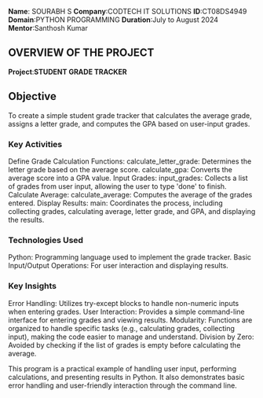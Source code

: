 **Name**: SOURABH S
**Company**:CODTECH IT SOLUTIONS
**ID**:CT08DS4949
**Domain**:PYTHON PROGRAMMING 
**Duration**:July to August 2024
**Mentor**:Santhosh Kumar

## OVERVIEW OF THE PROJECT

**Project**:**STUDENT GRADE TRACKER**
## Objective
To create a simple student grade tracker that calculates the average grade, assigns a letter grade, and computes the GPA based on user-input grades.

### Key Activities
Define Grade Calculation Functions:
calculate_letter_grade: Determines the letter grade based on the average score.
calculate_gpa: Converts the average score into a GPA value.
Input Grades:
input_grades: Collects a list of grades from user input, allowing the user to type 'done' to finish.
Calculate Average:
calculate_average: Computes the average of the grades entered.
Display Results:
main: Coordinates the process, including collecting grades, calculating average, letter grade, and GPA, and displaying the results.

### Technologies Used
Python: Programming language used to implement the grade tracker.
Basic Input/Output Operations: For user interaction and displaying results.
### Key Insights
Error Handling: Utilizes try-except blocks to handle non-numeric inputs when entering grades.
User Interaction: Provides a simple command-line interface for entering grades and viewing results.
Modularity: Functions are organized to handle specific tasks (e.g., calculating grades, collecting input), making the code easier to manage and understand.
Division by Zero: Avoided by checking if the list of grades is empty before calculating the average.

This program is a practical example of handling user input, performing calculations, and presenting results in Python. It also demonstrates basic error handling and user-friendly interaction through the command line.

